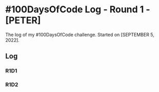 # #100DaysOfCode Log - Round 1 - [PETER]

The log of my #100DaysOfCode challenge. Started on [SEPTEMBER 5, 2022].

## Log

### R1D1 

### R1D2
